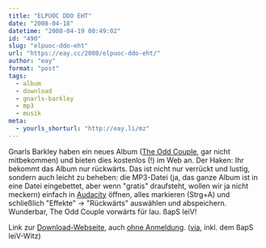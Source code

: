 ```yaml
---
title: "ELPUOC DDO EHT"
date: "2008-04-18"
datetime: "2008-04-19 00:49:02"
id: "490"
slug: "elpuoc-ddo-eht"
url: "https://eay.cc/2008/elpuoc-ddo-eht/"
author: "eay"
format: "post"
tags:
  - album
  - download
  - gnarls-barkley
  - mp3
  - musik
meta:
  - yourls_shorturl: "http://eay.li/mz"
---
```


Gnarls Barkley haben ein neues Album ([The Odd Couple](http://www.amazon.de/exec/obidos/ASIN/B0014QNGUA/eayznet-21), gar nicht mitbekommen) und bieten dies kostenlos (!) im Web an. Der Haken: Ihr bekommt das Album nur rückwärts. Das ist nicht nur verrückt und lustig, sondern auch leicht zu beheben: die MP3-Datei (ja, das ganze Album ist in eine Datei eingebettet, aber wenn "gratis" draufsteht, wollen wir ja nicht meckern) einfach in [Audacity](http://audacity.sourceforge.net/) öffnen, alles markieren (Strg+A) und schließlich "Effekte" -> "Rückwärts" auswählen und abspeichern. Wunderbar, The Odd Couple vorwärts für lau. ßapS leiV!

Link zur [Download-Webseite](http://www.fronttobackbacktofront.com/), auch [ohne Anmeldung](http://www.fronttobackbacktofront.com/downloads/elpuocddoeht.zip). ([via](http://www.nicorola.de/aktuell-musik/gnarls-barkley-verschenken-ihr-neues-album), inkl. dem ßapS leiV-Witz)
